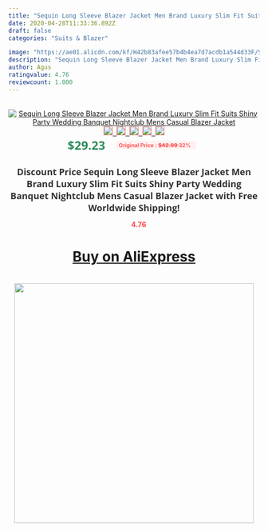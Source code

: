 ```yaml
---
title: "Sequin Long Sleeve Blazer Jacket Men Brand Luxury Slim Fit Suits Shiny Party Wedding Banquet Nightclub Mens Casual Blazer Jacket"
date: 2020-04-28T11:33:36.892Z
draft: false
categories: "Suits & Blazer"

image: "https://ae01.alicdn.com/kf/H42b83afee57b4b4ea7d7acdb1a544d33F/Sequin-Long-Sleeve-Blazer-Jacket-Men-Brand-Luxury-Slim-Fit-Suits-Shiny-Party-Wedding-Banquet-Nightclub.jpg"
description: "Sequin Long Sleeve Blazer Jacket Men Brand Luxury Slim Fit Suits Shiny Party Wedding Banquet Nightclub Mens Casual Blazer Jacket"
author: Agus
ratingvalue: 4.76
reviewcount: 1.000
---
```

<br>
<div style="text-align: center;">
<a href="https://s.click.aliexpress.com/e/_A9hpv7" target="_blank" rel="nofollow noopener noreferrer"><img alt="Sequin Long Sleeve Blazer Jacket Men Brand Luxury Slim Fit Suits Shiny Party Wedding Banquet Nightclub Mens Casual Blazer Jacket" class="magnifier-image" src="https://ae01.alicdn.com/kf/H42b83afee57b4b4ea7d7acdb1a544d33F/Sequin-Long-Sleeve-Blazer-Jacket-Men-Brand-Luxury-Slim-Fit-Suits-Shiny-Party-Wedding-Banquet-Nightclub.jpg_640x640.jpg">
<br>
<img style="border:1px solid salmon" src="https://ae01.alicdn.com/kf/H42b83afee57b4b4ea7d7acdb1a544d33F/Sequin-Long-Sleeve-Blazer-Jacket-Men-Brand-Luxury-Slim-Fit-Suits-Shiny-Party-Wedding-Banquet-Nightclub.jpg_120x120.jpg">&nbsp;&nbsp;<img style="border:1px solid salmon" src="https://ae01.alicdn.com/kf/H7c5e8220e13e41ae9abb3e3a46e9bbbc5/Sequin-Long-Sleeve-Blazer-Jacket-Men-Brand-Luxury-Slim-Fit-Suits-Shiny-Party-Wedding-Banquet-Nightclub.jpg_120x120.jpg">&nbsp;&nbsp;<img style="border:1px solid salmon" src="https://ae01.alicdn.com/kf/H967e0d71ed84431b8206a7adc181c82fv/Sequin-Long-Sleeve-Blazer-Jacket-Men-Brand-Luxury-Slim-Fit-Suits-Shiny-Party-Wedding-Banquet-Nightclub.jpg_120x120.jpg">&nbsp;&nbsp;<img style="border:1px solid salmon" src="https://ae01.alicdn.com/kf/H82b4da93fe82468f8b670ee822237d522/Sequin-Long-Sleeve-Blazer-Jacket-Men-Brand-Luxury-Slim-Fit-Suits-Shiny-Party-Wedding-Banquet-Nightclub.jpg_120x120.jpg">&nbsp;&nbsp;<img style="border:1px solid salmon" src="https://ae01.alicdn.com/kf/H4e075e5fdcc942afa572d7dfc7cecb5a2/Sequin-Long-Sleeve-Blazer-Jacket-Men-Brand-Luxury-Slim-Fit-Suits-Shiny-Party-Wedding-Banquet-Nightclub.jpg_120x120.jpg"></a></div><br0>
<div style="text-align: center;"><span style="background-color: white; border: 0px; box-sizing: border-box; color: seagreen; display: inline-block; font-family: &quot;open sans&quot; , &quot;arial&quot; , &quot;helvetica&quot; , sans-serif , &quot;heiti&quot;; font-size: 24px; font-stretch: inherit; font-weight: 700; line-height: inherit; margin: 0px 10px 0px 0px; padding: 0px; vertical-align: middle;">$29.23 </span>
<span style="background: rgb(255 , 241 , 241); border-radius: 3px; border: 0px; box-sizing: border-box; color: #ff4747; display: inline-block; font-family: inherit; font-size: 12px; font-stretch: inherit; font-style: inherit; font-variant: inherit; font-weight: 600; line-height: inherit; margin: 0px; padding: 2px 5px; transform: scale(0.9); vertical-align: middle;">Original Price : <b style="text-decoration: line-through;">$42.99 </b> 32%&nbsp;&nbsp;</span></div>
<h1 style="color: #333333; display: inline-block; font-family: &quot;open sans&quot; , &quot;arial&quot; , &quot;helvetica&quot; , sans-serif , &quot;heiti&quot;; font-size: 18px; font-stretch: inherit; font-weight: 700; text-align: center;">Discount Price Sequin Long Sleeve Blazer Jacket Men Brand Luxury Slim Fit Suits Shiny Party Wedding Banquet Nightclub Mens Casual Blazer Jacket with Free Worldwide Shipping!</h1>
<div style="color: #ff4747; text-align: center;">
<img src="https://4.bp.blogspot.com/-M0ZcTcb-5uY/XleCXlxnR4I/AAAAAAAAAEc/OrjgMkXV1oMQFaCRZj5HQwOCBcu3w1FegCPcBGAYYCw/s1600/star.png" style="height: 15px;">&nbsp;<b>4.76</b></div>
<div class="button_cont" align="center"><a class="buynow_a" href="https://s.click.aliexpress.com/e/_A9hpv7" target="_blank" rel="nofollow noopener noreferrer"><H1>Buy on AliExpress</H1></a></div><br>
<div class="separator" style="clear: both; text-align: center;">
<img src="https://lh3.googleusercontent.com/-pTy5HemUv9M/XlePHvY0dAI/AAAAAAAAAE4/0nX5iRUoIWY8eMW9Dpxeirr157OZliDIgCLcBGAsYHQ/s1600/badge.gif" width="480">
</div>
